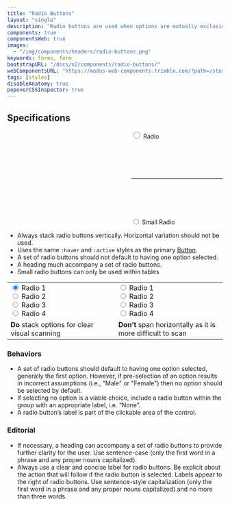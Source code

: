 ```yaml
---
title: "Radio Buttons"
layout: "single"
description: "Radio buttons are used when options are mutually exclusive."
components: true
componentsWeb: true
images:
  - "/img/components/headers/radio-buttons.png"
keywords: forms, form
bootstrapURL: "/docs/v2/components/radio-buttons/"
webComponentsURL: "https://modus-web-components.trimble.com/?path=/story/components-radio-group--default"
tags: [styles]
disableAnatomy: true
popoverCSSInspector: true
---
```


## Specifications

<div
  class="guide-example-block bg-secondary py-5 mb-2"
  style="padding-left: 290px; --bs-bg-opacity: 0.03">
  <div class="guide-sample py-3">
    <div class="form-check my-2 mb-5 pb-5">
      <input
        class="form-check-input pe-none"
        style="height:16px; width:16px;"
        type="radio"
        name="Radios"
        id="Radios1"
        value="option1"
        data-bs-toggle="popover"
        data-bs-placement="left"
        data-bs-custom-class="popover-css-inspector"
        data-css-inspector-hide="b-radius color font-size margin padding"
        data-css-inspector-show="b-color" />
      <label
        class="form-check-label pe-none"
        for="Radios1"
        data-bs-toggle="popover"
        data-bs-placement="right"
        data-bs-custom-class="popover-css-inspector"
        data-css-inspector-hide="bg-color b-radius height margin padding"
        data-css-inspector-show="">
        Radio
      </label>
    </div>
    <hr class="visually-hidden" style="margin-top: 90px;">
    <div class="form-check-sm my-2 mt-5" style="margin-top: 90px;">
      <input
        class="form-check-input pe-none"
        type="radio"
        name="Radios"
        id="Radios2"
        value="option1"
        data-bs-toggle="popover"
        data-bs-placement="left"
        data-bs-custom-class="popover-css-inspector"
        data-css-inspector-hide="b-radius b-width bg-color color font-size margin padding"
        data-css-inspector-show="" />
      <label
        class="form-check-label pe-none"
        for="Radios2"
        data-bs-toggle="popover"
        data-bs-placement="right"
        data-bs-custom-class="popover-css-inspector"
        data-css-inspector-hide="bg-color b-radius height margin padding"
        data-css-inspector-show="">
        Small Radio
      </label>
    </div>
  </div>
</div>

- Always stack radio buttons vertically. Horizontal variation should not be used.
- Uses the same `:hover` and `:active` styles as the primary [Button](/components/web/buttons/).
- A set of radio buttons should not default to having one option selected.
- A heading much accompany a set of radio buttons.
- Small radio buttons can only be used within tables

<table class="table table-bordered">
  <tr>
    <td width="50%">
   <div class="form-check">
  <input class="form-check-input" type="radio" name="exampleRadios" id="exampleRadios1" value="option1" checked>
  <label class="form-check-label" for="exampleRadios1">
    Radio 1
  </label>
</div>
<div class="form-check">
  <input class="form-check-input" type="radio" name="exampleRadios" id="exampleRadios2" value="option2">
  <label class="form-check-label" for="exampleRadios2">
    Radio 2
  </label>
</div>
<div class="form-check">
  <input class="form-check-input" type="radio" name="exampleRadios" id="exampleRadios3" value="option3">
  <label class="form-check-label" for="exampleRadios3">
    Radio 3
  </label>
</div>
<div class="form-check">
  <input class="form-check-input" type="radio" name="exampleRadios" id="exampleRadios4" value="option4">
  <label class="form-check-label" for="exampleRadios4">
    Radio 4
  </label>
</div>
    </td>
    <td>
      <div class="form-check form-check-inline">
  <input class="form-check-input" type="radio" name="inlineRadioOptions" id="inlineRadio1" value="option1">
  <label class="form-check-label" for="inlineRadio1">Radio 1</label>
</div>
<div class="form-check form-check-inline">
  <input class="form-check-input" type="radio" name="inlineRadioOptions" id="inlineRadio2" value="option2">
  <label class="form-check-label" for="inlineRadio2">Radio 2</label>
</div>
<div class="form-check form-check-inline">
  <input class="form-check-input" type="radio" name="inlineRadioOptions" id="inlineRadio3" value="option3">
  <label class="form-check-label" for="inlineRadio3">Radio 3</label>
</div>
<div class="form-check form-check-inline">
  <input class="form-check-input" type="radio" name="inlineRadioOptions" id="inlineRadio4" value="option3">
  <label class="form-check-label" for="inlineRadio4">Radio 4</label>
</div>
</div>
    </td>
  </tr>
  <tr>
    <td class="do">
      <strong class="text-success">Do</strong> stack options for clear visual
      scanning
    </td>
    <td class="dont">
      <strong class="text-danger">Don’t</strong> span horizontally as it is more
      difficult to scan
    </td>
  </tr>
</table>

### Behaviors

- A set of radio buttons should default to having one option selected, generally the first option. However, if pre-selection of an option results in incorrect assumptions (i.e., "Male" or "Female") then no option should be selected by default.
- If selecting no option is a viable choice, include a radio button within the group with an appropriate label, i.e. “None”.
- A radio button’s label is part of the clickable area of the control.

### Editorial

- If necessary, a heading can accompany a set of radio buttons to provide further clarity for the user. Use sentence-case (only the first word in a phrase and any proper nouns capitalized).
- Always use a clear and concise label for radio buttons. Be explicit about the action that will follow if the radio button is selected. Labels appear to the right of radio buttons. Use sentence-style capitalization (only the first word in a phrase and any proper nouns capitalized) and no more than three words.
